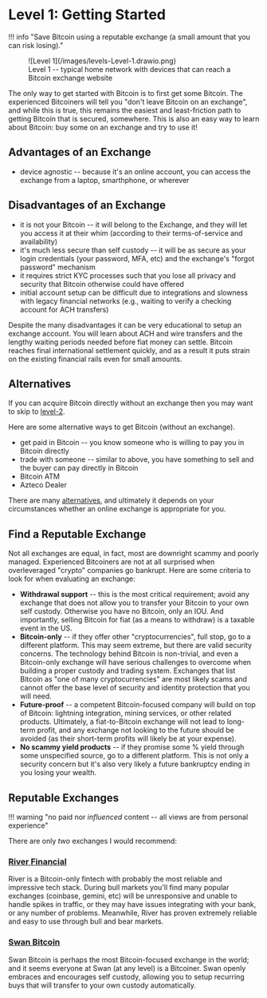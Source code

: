 # Level 1: Getting Started

!!! info "Save Bitcoin using a reputable exchange (a small amount that you can risk losing)."

<figure markdown>
![Level 1](/images/levels-Level-1.drawio.png)
  <figcaption>Level 1 -- typical home network with devices that can reach a Bitcoin exchange website</figcaption>
</figure>

The only way to get started 
 with Bitcoin is to first get some Bitcoin.
The experienced Bitcoiners will tell you
 "don't leave Bitcoin on an exchange", 
 and while this is true, this remains
 the easiest and least-friction path
 to getting Bitcoin that is secured, somewhere.
This is also an easy way to learn about
 Bitcoin: buy some on an exchange and
 try to use it!


## Advantages of an Exchange

* device agnostic -- because it's an online account, you can access the exchange from a laptop, smarthphone, or wherever


## Disadvantages of an Exchange

* it is not your Bitcoin -- it will belong to the Exchange, and they will let you access it at their whim (according to their terms-of-service and availability)
* it's much less secure than self custody -- it will be as secure as your login credentials (your password, MFA, etc) and the exchange's "forgot password" mechanism
* it requires strict KYC processes such that you lose all privacy and security that Bitcoin otherwise could have offered
* initial account setup can be difficult due to integrations and slowness with legacy financial networks (e.g., waiting to verify a checking account for ACH transfers)

Despite the many disadvantages it can be very educational to setup an exchange account.
You will learn about ACH and wire transfers and the lengthy waiting periods
 needed before fiat money can settle. 
Bitcoin reaches final international settlement quickly,
 and as a result it puts strain on the existing financial rails
 even for small amounts.



## Alternatives

If you can acquire
 Bitcoin directly without an exchange
 then you may want to skip to
 [level-2](level-2/).

Here are some alternative ways
 to get Bitcoin (without an exchange).

* get paid in Bitcoin -- you know someone who is willing to pay you in Bitcoin directly
* trade with someone -- similar to above, you have something to sell and the buyer can pay directly in Bitcoin
* Bitcoin ATM
* Azteco Dealer

There are many 
 [alternatives](https://sovrnbitcoiner.com/15-methods-to-aquire-non-kyc-bitcoin/),
 and ultimately 
 it depends on your circumstances whether
 an online exchange is appropriate for you.


## Find a Reputable Exchange

Not all exchanges are equal, in fact, most are downright scammy and poorly managed.
Experienced Bitcoiners are not at all surprised when overleveraged "crypto" companies go bankrupt.
Here are some criteria to look for when evaluating an exchange:

* **Withdrawal support** -- this is the most critical requirement; avoid any exchange that does not allow you to transfer your Bitcoin to your own self custody. Otherwise you have no Bitcoin, only an IOU. And importantly, selling Bitcoin for fiat (as a means to withdraw) is a taxable event in the US.
* **Bitcoin-only** -- if they offer other "cryptocurrencies", full stop, go to a different platform. This may seem extreme, but there are valid security concerns. The technology behind Bitcoin is non-trivial, and even a Bitcoin-only exchange will have serious challenges to overcome when building a proper custody and trading system. Exchanges that list Bitcoin as "one of many cryptocurrencies" are most likely scams and cannot offer the base level of security and identity protection that you will need.
* **Future-proof** -- a competent Bitcoin-focused company will build on top of Bitcoin: lightning integration, mining services, or other related products. Ultimately, a fiat-to-Bitcoin exchange will not lead to long-term profit, and any exchange not looking to the future should be avoided (as their short-term profits will likely be at your expense).
* **No scammy yield products** -- if they promise some % yield through some unspecified source, go to a different platform. This is not only a security concern but it's also very likely a future bankruptcy ending in you losing your wealth.


## Reputable Exchanges

!!! warning "no paid nor *influenced* content -- all views are from personal experience"

There are only *two* exchanges I would recommend:

### [River Financial](https://river.com/)

River is a Bitcoin-only fintech with probably the most reliable and impressive tech stack.
 During bull markets you'll find many popular exchanges (coinbase, gemini, etc)
 will be unresponsive and unable
 to handle spikes in traffic, or they may have issues integrating with your bank, or any number of problems.
Meanwhile, River has proven extremely reliable and easy to use through bull and bear markets.


### [Swan Bitcoin](https://www.swanbitcoin.com/)

Swan Bitcoin is perhaps the most Bitcoin-focused exchange in the world; and it seems
 everyone at Swan (at any level) is a Bitcoiner. Swan openly embraces and encourages
 self custody, allowing you to setup recurring buys that will transfer to your own
 custody automatically.











